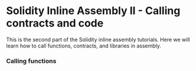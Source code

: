 # Solidity Inline Assembly II - Calling contracts and code

This is the second part of the Solidity inline assembly tutorials. Here we will learn how to call functions, contracts, and libraries in assembly.

### Calling functions

